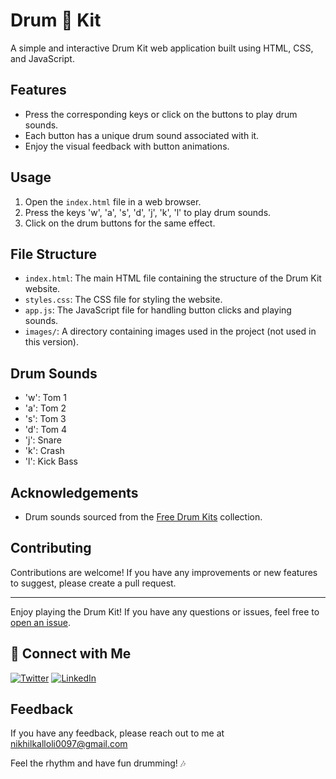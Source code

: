 # Drum 🥁 Kit

A simple and interactive Drum Kit web application built using HTML, CSS, and JavaScript.

## Features

- Press the corresponding keys or click on the buttons to play drum sounds.
- Each button has a unique drum sound associated with it.
- Enjoy the visual feedback with button animations.

## Usage

1. Open the `index.html` file in a web browser.
2. Press the keys 'w', 'a', 's', 'd', 'j', 'k', 'l' to play drum sounds.
3. Click on the drum buttons for the same effect.

## File Structure

- `index.html`: The main HTML file containing the structure of the Drum Kit website.
- `styles.css`: The CSS file for styling the website.
- `app.js`: The JavaScript file for handling button clicks and playing sounds.
- `images/`: A directory containing images used in the project (not used in this version).

## Drum Sounds

- 'w': Tom 1
- 'a': Tom 2
- 's': Tom 3
- 'd': Tom 4
- 'j': Snare
- 'k': Crash
- 'l': Kick Bass

## Acknowledgements

- Drum sounds sourced from the [Free Drum Kits](https://freewavesamples.com/) collection.

## Contributing

Contributions are welcome! If you have any improvements or new features to suggest, please create a pull request.


---

Enjoy playing the Drum Kit! If you have any questions or issues, feel free to [open an issue](https://github.com/NikhilKalloli/Drum-Kit/issues).


## 🔗 Connect with Me

[![Twitter](https://img.shields.io/badge/Twitter-1DA1F2?style=for-the-badge&logo=twitter&logoColor=white)](https://twitter.com/NikhilKalloli)
[![LinkedIn](https://img.shields.io/badge/LinkedIn-0A66C2?style=for-the-badge&logo=linkedin&logoColor=white)](https://www.linkedin.com/in/nikhil-kalloli-a6ab2a25b/)




## Feedback

If you have any feedback, please reach out to me at nikhilkalloli0097@gmail.com


Feel the rhythm and have fun drumming! 🎶
